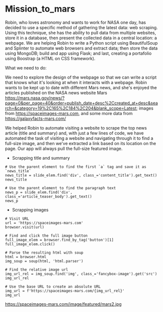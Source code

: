 # Mission_to_mars
Robin, who loves astronomy and wants to work for NASA one day, has decided to use a specific method of gathering the latest data: web scraping. Using this technique, she has the ability to pull data from multiple websites, store it in a database, then present the collected data in a central location: a webpage. We are helping Robin to write a Python script using BeautifulSoup and Splinter to automate web browsers and extract data; then store the data using MongoDB; build and app using Flask; and last, creating a portafolio using Boostrap (a HTML on CSS framework).

What we need to do:

We need to explore the design of the webpage so that we can write a script that knows what it's looking at when it interacts with a webpage. Robin wants to be kept up to date with different Mars news, and she's enjoyed the articles published on the NASA news website Mars https://mars.nasa.gov/news/?page=0&per_page=40&order=publish_date+desc%2Ccreated_at+desc&search=&category=19%2C165%2C184%2C204&blank_scope=Latest; images from https://spaceimages-mars.com, and some more data from https://galaxyfacts-mars.com/


We helped Robin to automate visiting a website to scrape the top news article (title and summary) and, with just a few lines of code, we have automated the task of visiting a website and navigating through it to find a full-size image, and then we've extracted a link based on its location on the page. Our app will always pull the full-size featured image.

- Scrapping title and summary

```
# Use the parent element to find the first `a` tag and save it as `news_title`
news_title = slide_elem.find('div', class_='content_title').get_text()
news_title

# Use the parent element to find the paragraph text
news_p = slide_elem.find('div', class_='article_teaser_body').get_text()
news_p

```
- Scrapping images
```
# Visit URL
url = 'https://spaceimages-mars.com'
browser.visit(url)

# Find and click the full image button
full_image_elem = browser.find_by_tag('button')[1]
full_image_elem.click()

# Parse the resulting html with soup
html = browser.html
img_soup = soup(html, 'html.parser')

# Find the relative image url
img_url_rel = img_soup.find('img', class_='fancybox-image').get('src')
img_url_rel

# Use the base URL to create an absolute URL
img_url = f'https://spaceimages-mars.com/{img_url_rel}'
img_url

```
https://spaceimages-mars.com/image/featured/mars2.jpg


